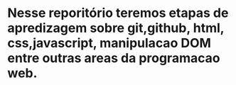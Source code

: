 # Nesse reporitório teremos etapas de apredizagem sobre git,github, html, css,javascript, manipulacao DOM entre outras areas da programacao web.
